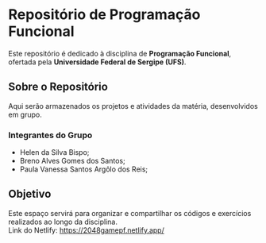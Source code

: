 # Repositório de Programação Funcional  

Este repositório é dedicado à disciplina de **Programação Funcional**, ofertada pela **Universidade Federal de Sergipe (UFS)**.  

## Sobre o Repositório  
Aqui serão armazenados os projetos e atividades da matéria, desenvolvidos em grupo.

### Integrantes do Grupo  
- Helen da Silva Bispo;
- Breno Alves Gomes dos Santos;
- Paula Vanessa Santos Argôlo dos Reis;

## Objetivo  
Este espaço servirá para organizar e compartilhar os códigos e exercícios realizados ao longo da disciplina.  
Link do Netlify: https://2048gamepf.netlify.app/
